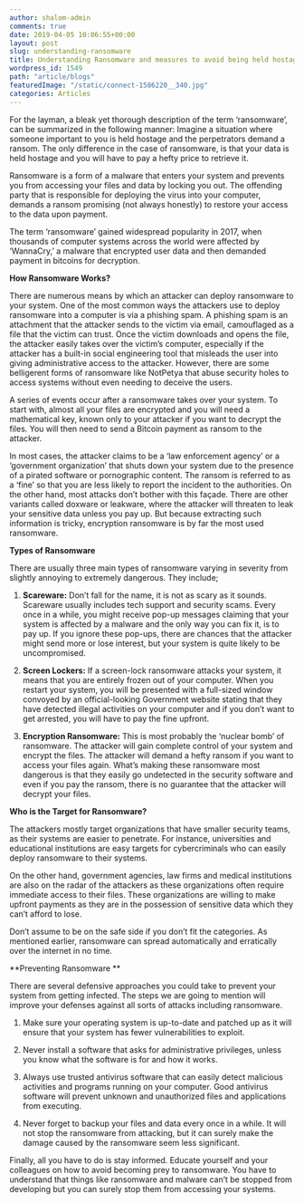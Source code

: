 ```yaml
---
author: shalom-admin
comments: true
date: 2019-04-05 10:06:55+00:00
layout: post
slug: understanding-ransomware
title: Understanding Ransomware and measures to avoid being held hostage
wordpress_id: 1549
path: "article/blogs"
featuredImage: "/static/connect-1586220__340.jpg"
categories: Articles
---
```


For the layman, a bleak yet thorough description of the term ‘ransomware’, can be summarized in the following manner: Imagine a situation where someone important to you is held hostage and the perpetrators demand a ransom. The only difference in the case of ransomware, is that your data is held hostage and you will have to pay a hefty price to retrieve it.

Ransomware is a form of a malware that enters your system and prevents you from accessing your files and data by locking you out. The offending party that is responsible for deploying the virus into your computer, demands a ransom promising (not always honestly) to restore your access to the data upon payment.

The term ‘ransomware’ gained widespread popularity in 2017, when thousands of computer systems across the world were affected by ‘WannaCry,’ a malware that encrypted user data and then demanded payment in bitcoins for decryption.

**How Ransomware Works?**

There are numerous means by which an attacker can deploy ransomware to your system. One of the most common ways the attackers use to deploy ransomware into a computer is via a phishing spam. A phishing spam is an attachment that the attacker sends to the victim via email, camouflaged as a file that the victim can trust. Once the victim downloads and opens the file, the attacker easily takes over the victim’s computer, especially if the attacker has a built-in social engineering tool that misleads the user into giving administrative access to the attacker. However, there are some belligerent forms of ransomware like NotPetya that abuse security holes to access systems without even needing to deceive the users.

A series of events occur after a ransomware takes over your system. To start with, almost all your files are encrypted and you will need a mathematical key, known only to your attacker if you want to decrypt the files. You will then need to send a Bitcoin payment as ransom to the attacker.

In most cases, the attacker claims to be a ‘law enforcement agency’ or a ‘government organization’ that shuts down your system due to the presence of a pirated software or pornographic content. The ransom is referred to as a ‘fine’ so that you are less likely to report the incident to the authorities. On the other hand, most attacks don’t bother with this façade. There are other variants called doxware or leakware, where the attacker will threaten to leak your sensitive data unless you pay up. But because extracting such information is tricky, encryption ransomware is by far the most used ransomware.

**Types of Ransomware**

There are usually three main types of ransomware varying in severity from slightly annoying to extremely dangerous. They include;



 	
  1. **Scareware:** Don’t fall for the name, it is not as scary as it sounds. Scareware usually includes tech support and security scams. Every once in a while, you might receive pop-up messages claiming that your system is affected by a malware and the only way you can fix it, is to pay up. If you ignore these pop-ups, there are chances that the attacker might send more or lose interest, but your system is quite likely to be uncompromised.

 	
  2. **Screen Lockers:** If a screen-lock ransomware attacks your system, it means that you are entirely frozen out of your computer. When you restart your system, you will be presented with a full-sized window convoyed by an official-looking Government website stating that they have detected illegal activities on your computer and if you don’t want to get arrested, you will have to pay the fine upfront.

 	
  3. **Encryption Ransomware:** This is most probably the ‘nuclear bomb’ of ransomware. The attacker will gain complete control of your system and encrypt the files. The attacker will demand a hefty ransom if you want to access your files again. What’s making these ransomware most dangerous is that they easily go undetected in the security software and even if you pay the ransom, there is no guarantee that the attacker will decrypt your files.


**Who is the Target for Ransomware?**

The attackers mostly target organizations that have smaller security teams, as their systems are easier to penetrate. For instance, universities and educational institutions are easy targets for cybercriminals who can easily deploy ransomware to their systems.

On the other hand, government agencies, law firms and medical institutions are also on the radar of the attackers as these organizations often require immediate access to their files. These organizations are willing to make upfront payments as they are in the possession of sensitive data which they can’t afford to lose.

Don’t assume to be on the safe side if you don’t fit the categories. As mentioned earlier, ransomware can spread automatically and erratically over the internet in no time.

**Preventing Ransomware **

There are several defensive approaches you could take to prevent your system from getting infected. The steps we are going to mention will improve your defenses against all sorts of attacks including ransomware.



 	
  1. Make sure your operating system is up-to-date and patched up as it will ensure that your system has fewer vulnerabilities to exploit.

 	
  2. Never install a software that asks for administrative privileges, unless you know what the software is for and how it works.

 	
  3. Always use trusted antivirus software that can easily detect malicious activities and programs running on your computer. Good antivirus software will prevent unknown and unauthorized files and applications from executing.

 	
  4. Never forget to backup your files and data every once in a while. It will not stop the ransomware from attacking, but it can surely make the damage caused by the ransomware seem less significant.


Finally, all you have to do is stay informed. Educate yourself and your colleagues on how to avoid becoming prey to ransomware. You have to understand that things like ransomware and malware can’t be stopped from developing but you can surely stop them from accessing your systems.
